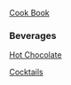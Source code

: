 [Cook Book](https://github.com/vmsmith/CookBook/blob/master/README.md)  

### Beverages  

[Hot Chocolate]()  

[Cocktails]()
